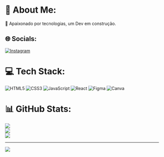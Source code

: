 # 💫 About Me:
🔭 Apaixonado por tecnologias, um Dev em construção.<br>


## 🌐 Socials:
[![Instagram](https://img.shields.io/badge/Instagram-%23E4405F.svg?logo=Instagram&logoColor=white)](https://instagram.com/https://www.instagram.com/eufelippemaia/) 

# 💻 Tech Stack:
![HTML5](https://img.shields.io/badge/html5-%23E34F26.svg?style=for-the-badge&logo=html5&logoColor=white) ![CSS3](https://img.shields.io/badge/css3-%231572B6.svg?style=for-the-badge&logo=css3&logoColor=white) ![JavaScript](https://img.shields.io/badge/javascript-%23323330.svg?style=for-the-badge&logo=javascript&logoColor=%23F7DF1E) ![React](https://img.shields.io/badge/react-%2320232a.svg?style=for-the-badge&logo=react&logoColor=%2361DAFB) 	![Figma](https://img.shields.io/badge/figma-%23F24E1E.svg?style=for-the-badge&logo=figma&logoColor=white) ![Canva](https://img.shields.io/badge/Canva-%2300C4CC.svg?style=for-the-badge&logo=Canva&logoColor=white)
# 📊 GitHub Stats:
![](https://github-readme-stats.vercel.app/api?username=fe-dev-code&theme=blue-green&hide_border=false&include_all_commits=false&count_private=false)<br/>
![](https://github-readme-streak-stats.herokuapp.com/?user=fe-dev-code&theme=blue-green&hide_border=false)<br/>
![](https://github-readme-stats.vercel.app/api/top-langs/?username=fe-dev-code&theme=blue-green&hide_border=false&include_all_commits=false&count_private=false&layout=compact)

---
[![](https://visitcount.itsvg.in/api?id=fe-dev-code&icon=0&color=0)](https://visitcount.itsvg.in)

<!-- Proudly created with GPRM ( https://gprm.itsvg.in ) -->
